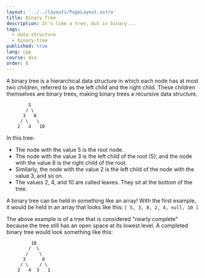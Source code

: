 ```yaml
---
layout: '../../layouts/PageLayout.astro'
title: Binary Tree
description: It's like a tree, but in binary...
tags:
  - data-structure
  - binary-tree
published: true
lang: cpp
course: dsa
order: 6
---
```


A binary tree is a hierarchical data structure in which each node has at most two children, referred to as the left child and the right child. These children themselves are binary trees, making binary trees a recursive data structure.

```
        5
       / \
      3   8
     / \   \
    2   4   10
```

In this tree:
- The node with the value 5 is the root node.
- The node with the value 3 is the left child of the root (5), and the node with the value 8 is the right child of the root.
- Similarly, the node with the value 2 is the left child of the node with the value 3, and so on.
- The values 2, 4, and 10 are called leaves. They sit at the bottom of the tree.

A binary tree can be held in something like an array!
With the first example, it would be held in an array that looks like this: `[ 5, 3, 8, 2, 4, null, 10 ]`

The above example is of a tree that is considered "nearly complete" because the tree still has an open space at its lowest level. A completed binary tree would look something like this:

```
         10
        /  \
       /    \
      3      8
     / \    / \
    2   4  3   1
```
